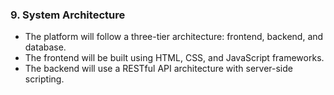 ### 9. System Architecture
- The platform will follow a three-tier architecture: frontend, backend, and database.
- The frontend will be built using HTML, CSS, and JavaScript frameworks.
- The backend will use a RESTful API architecture with server-side scripting.

